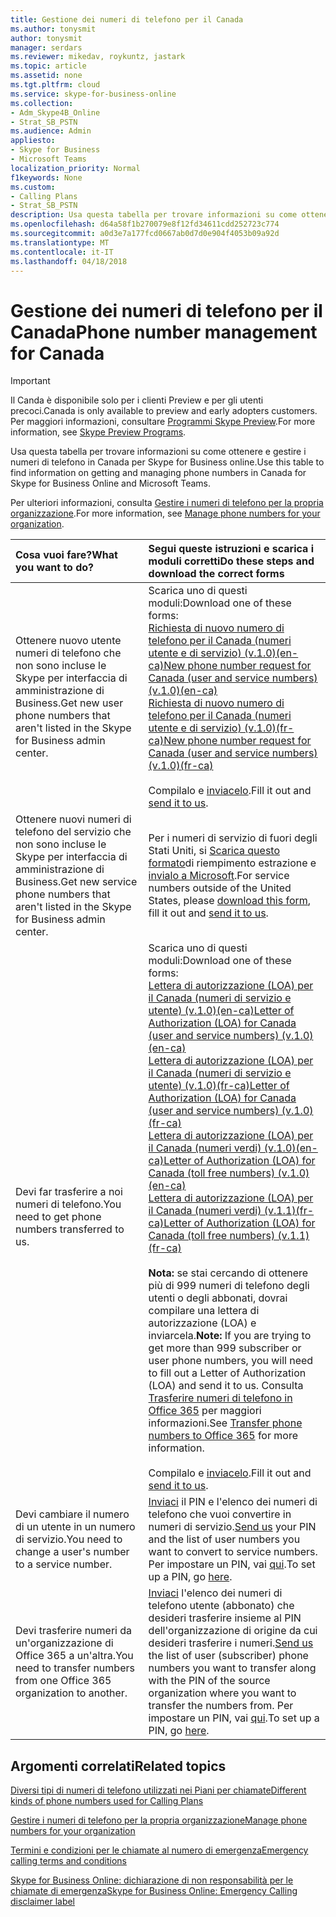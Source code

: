 ```yaml
---
title: Gestione dei numeri di telefono per il Canada
ms.author: tonysmit
author: tonysmit
manager: serdars
ms.reviewer: mikedav, roykuntz, jastark
ms.topic: article
ms.assetid: none
ms.tgt.pltfrm: cloud
ms.service: skype-for-business-online
ms.collection:
- Adm_Skype4B_Online
- Strat_SB_PSTN
ms.audience: Admin
appliesto:
- Skype for Business
- Microsoft Teams
localization_priority: Normal
f1keywords: None
ms.custom:
- Calling Plans
- Strat_SB_PSTN
description: Usa questa tabella per trovare informazioni su come ottenere e gestire i numeri di telefono in Canada per Skype for Business online.
ms.openlocfilehash: d64a58f1b270079e8f12fd34611cdd252723c774
ms.sourcegitcommit: a0d3e7a177fcd0667ab0d7d0e904f4053b09a92d
ms.translationtype: MT
ms.contentlocale: it-IT
ms.lasthandoff: 04/18/2018
---
```

# <a name="phone-number-management-for-canada"></a><span data-ttu-id="5cc5e-103">Gestione dei numeri di telefono per il Canada</span><span class="sxs-lookup"><span data-stu-id="5cc5e-103">Phone number management for Canada</span></span>
> [!IMPORTANT]
> <span data-ttu-id="5cc5e-104">Il Canda è disponibile solo per i clienti Preview e per gli utenti precoci.</span><span class="sxs-lookup"><span data-stu-id="5cc5e-104">Canada is only available to preview and early adopters customers.</span></span> <span data-ttu-id="5cc5e-105">Per maggiori informazioni, consultare [Programmi Skype Preview](https://www.skypepreview.com).</span><span class="sxs-lookup"><span data-stu-id="5cc5e-105">For more information, see [Skype Preview Programs](https://www.skypepreview.com).</span></span> 

<span data-ttu-id="5cc5e-106">Usa questa tabella per trovare informazioni su come ottenere e gestire i numeri di telefono in Canada per Skype for Business online.</span><span class="sxs-lookup"><span data-stu-id="5cc5e-106">Use this table to find information on getting and managing phone numbers in Canada for Skype for Business Online and Microsoft Teams.</span></span> 

<span data-ttu-id="5cc5e-107">Per ulteriori informazioni, consulta [Gestire i numeri di telefono per la propria organizzazione](manage-phone-numbers-for-your-organization.md).</span><span class="sxs-lookup"><span data-stu-id="5cc5e-107">For more information, see [Manage phone numbers for your organization](manage-phone-numbers-for-your-organization.md).</span></span>
  
|<span data-ttu-id="5cc5e-108">**Cosa vuoi fare?**</span><span class="sxs-lookup"><span data-stu-id="5cc5e-108">**What you want to do?**</span></span>|<span data-ttu-id="5cc5e-109">**Segui queste istruzioni e scarica i moduli corretti**</span><span class="sxs-lookup"><span data-stu-id="5cc5e-109">**Do these steps and download the correct forms**</span></span>|
|:-----|:-----|
|<span data-ttu-id="5cc5e-110">Ottenere nuovo utente numeri di telefono che non sono incluse le Skype per interfaccia di amministrazione di Business.</span><span class="sxs-lookup"><span data-stu-id="5cc5e-110">Get new user phone numbers that aren't listed in the Skype for Business admin center.</span></span>  <br/> | <span data-ttu-id="5cc5e-111">Scarica uno di questi moduli:</span><span class="sxs-lookup"><span data-stu-id="5cc5e-111">Download one of these forms:</span></span> <br/> <span data-ttu-id="5cc5e-112">[Richiesta di nuovo numero di telefono per il Canada (numeri utente e di servizio) (v.1.0)(en-ca)](../../downloads/new-number-request-forms/new-phone-number-request-for-canada-(user-and-service-numbers)-(v.1.0)-(en-ca).pdf)</span><span class="sxs-lookup"><span data-stu-id="5cc5e-112">[New phone number request for Canada (user and service numbers) (v.1.0)(en-ca)](../../downloads/new-number-request-forms/new-phone-number-request-for-canada-(user-and-service-numbers)-(v.1.0)-(en-ca).pdf)</span></span> <br/><span data-ttu-id="5cc5e-113">[Richiesta di nuovo numero di telefono per il Canada (numeri utente e di servizio) (v.1.0)(fr-ca)](../../downloads/new-number-request-forms/new-phone-number-request-for-canada-(user-and-service-numbers)-(v.1.0)-(fr-ca).pdf)</span><span class="sxs-lookup"><span data-stu-id="5cc5e-113">[New phone number request for Canada (user and service numbers) (v.1.0)(fr-ca)](../../downloads/new-number-request-forms/new-phone-number-request-for-canada-(user-and-service-numbers)-(v.1.0)-(fr-ca).pdf)</span></span>  <br/> <br><span data-ttu-id="5cc5e-114">Compilalo e [inviacelo](mailto:ptn@microsoft.com).</span><span class="sxs-lookup"><span data-stu-id="5cc5e-114">Fill it out and [send it to us](mailto:ptn@microsoft.com).</span></span>  <br/>||<span data-ttu-id="5cc5e-115">Ottenere numeri di telefono nuovo servizio</span><span class="sxs-lookup"><span data-stu-id="5cc5e-115">Get new service phone numbers</span></span>|<span data-ttu-id="5cc5e-116">Per i numeri di servizio di fuori degli Stati Uniti, si [Scarica questo formato](new-phone-number-request-for-numbers-outside-the-u.s.-(service-numbers)-(v.1)-(en-us).pdf)di riempimento estrazione e [invialo a Microsoft](mailto:ptneu@microsoft.com).</span><span class="sxs-lookup"><span data-stu-id="5cc5e-116">For service numbers outside of the United States, please [download this form](new-phone-number-request-for-numbers-outside-the-u.s.-(service-numbers)-(v.1)-(en-us).pdf), fill it out and [send it to us](mailto:ptneu@microsoft.com).</span></span>
|<span data-ttu-id="5cc5e-117">Ottenere nuovi numeri di telefono del servizio che non sono incluse le Skype per interfaccia di amministrazione di Business.</span><span class="sxs-lookup"><span data-stu-id="5cc5e-117">Get new service phone numbers that aren't listed in the Skype for Business admin center.</span></span> <br/> |<span data-ttu-id="5cc5e-118">Per i numeri di servizio di fuori degli Stati Uniti, si [Scarica questo formato](../../downloads/new-number-request-forms/new-phone-number-request-for-numbers-outside-the-u.s.-(service-numbers)-(v.1.0)-(en-us).pdf)di riempimento estrazione e [invialo a Microsoft](mailto:ptneu@microsoft.com).</span><span class="sxs-lookup"><span data-stu-id="5cc5e-118">For service numbers outside of the United States, please [download this form](../../downloads/new-number-request-forms/new-phone-number-request-for-numbers-outside-the-u.s.-(service-numbers)-(v.1.0)-(en-us).pdf), fill it out and [send it to us](mailto:ptneu@microsoft.com).</span></span>
|<span data-ttu-id="5cc5e-119">Devi far trasferire a noi numeri di telefono.</span><span class="sxs-lookup"><span data-stu-id="5cc5e-119">You need to get phone numbers transferred to us.</span></span>  <br/> |<span data-ttu-id="5cc5e-120">Scarica uno di questi moduli:</span><span class="sxs-lookup"><span data-stu-id="5cc5e-120">Download one of these forms:</span></span> <br/> <span data-ttu-id="5cc5e-121">[Lettera di autorizzazione (LOA) per il Canada (numeri di servizio e utente) (v.1.0)(en-ca)](../../downloads/LOA-forms/letter-of-authorization-(loa)-for-canada-(user-and-service-numbers)-(v.1.0)-(en-ca).pdf)</span><span class="sxs-lookup"><span data-stu-id="5cc5e-121">[Letter of Authorization (LOA) for Canada (user and service numbers) (v.1.0) (en-ca)](../../downloads/LOA-forms/letter-of-authorization-(loa)-for-canada-(user-and-service-numbers)-(v.1.0)-(en-ca).pdf)</span></span> <br/> <span data-ttu-id="5cc5e-122">[Lettera di autorizzazione (LOA) per il Canada (numeri di servizio e utente) (v.1.0)(fr-ca)](../../downloads/LOA-forms/letter-of-authorization-(loa)-for-canada-(user-and-service-numbers)-(v.1.0)-(fr-ca).pdf)</span><span class="sxs-lookup"><span data-stu-id="5cc5e-122">[Letter of Authorization (LOA) for Canada (user and service numbers) (v.1.0) (fr-ca)](../../downloads/LOA-forms/letter-of-authorization-(loa)-for-canada-(user-and-service-numbers)-(v.1.0)-(fr-ca).pdf)</span></span> <br/> <span data-ttu-id="5cc5e-123">[Lettera di autorizzazione (LOA) per il Canada (numeri verdi) (v.1.0)(en-ca)](../../downloads/LOA-forms/letter-of-authorization-(loa)-for-canada-(toll-free-numbers)-(v.1.0)-(en-ca).pdf)</span><span class="sxs-lookup"><span data-stu-id="5cc5e-123">[Letter of Authorization (LOA) for Canada (toll free numbers) (v.1.0) (en-ca)](../../downloads/LOA-forms/letter-of-authorization-(loa)-for-canada-(toll-free-numbers)-(v.1.0)-(en-ca).pdf)</span></span> <br/><span data-ttu-id="5cc5e-124">[Lettera di autorizzazione (LOA) per il Canada (numeri verdi) (v.1.1)(fr-ca)](../../downloads/LOA-forms/Letter-of-authorization-(loa)-for-canada-(toll-free-numbers)-(v.1.1)-(fr-ca).pdf)</span><span class="sxs-lookup"><span data-stu-id="5cc5e-124">[Letter of Authorization (LOA) for Canada (toll free numbers) (v.1.1) (fr-ca)](../../downloads/LOA-forms/Letter-of-authorization-(loa)-for-canada-(toll-free-numbers)-(v.1.1)-(fr-ca).pdf)</span></span><br/> <br><span data-ttu-id="5cc5e-125">**Nota:** se stai cercando di ottenere più di 999 numeri di telefono degli utenti o degli abbonati, dovrai compilare una lettera di autorizzazione (LOA) e inviarcela.</span><span class="sxs-lookup"><span data-stu-id="5cc5e-125">**Note:** If you are trying to get more than 999 subscriber or user phone numbers, you will need to fill out a Letter of Authorization (LOA) and send it to us.</span></span> <span data-ttu-id="5cc5e-126">Consulta [Trasferire numeri di telefono in Office 365](../../what-are-calling-plans-in-office-365/transfer-phone-numbers-to-office-365.md) per maggiori informazioni.</span><span class="sxs-lookup"><span data-stu-id="5cc5e-126">See [Transfer phone numbers to Office 365](../../what-are-calling-plans-in-office-365/transfer-phone-numbers-to-office-365.md) for more information.</span></span> <br/> <br><span data-ttu-id="5cc5e-127">Compilalo e [inviacelo](mailto:ptn@microsoft.com).</span><span class="sxs-lookup"><span data-stu-id="5cc5e-127">Fill it out and [send it to us](mailto:ptn@microsoft.com).</span></span>  <br/>|
<span data-ttu-id="5cc5e-128">Devi cambiare il numero di un utente in un numero di servizio.</span><span class="sxs-lookup"><span data-stu-id="5cc5e-128">You need to change a user's number to a service number.</span></span>  <br/> |<span data-ttu-id="5cc5e-129">[Inviaci](mailto:ptn@microsoft.com) il PIN e l'elenco dei numeri di telefono che vuoi convertire in numeri di servizio.</span><span class="sxs-lookup"><span data-stu-id="5cc5e-129">[Send us](mailto:ptn@microsoft.com) your PIN and the list of user numbers you want to convert to service numbers.</span></span> <span data-ttu-id="5cc5e-130">Per impostare un PIN, vai [qui](../../what-are-calling-plans-in-office-365/set-your-pin-for-transferring-numbers-to-a-new-service-provider.md).</span><span class="sxs-lookup"><span data-stu-id="5cc5e-130">To set up a PIN, go [here](../../what-are-calling-plans-in-office-365/set-your-pin-for-transferring-numbers-to-a-new-service-provider.md).</span></span>  <br/> |
|<span data-ttu-id="5cc5e-131">Devi trasferire numeri da un'organizzazione di Office 365 a un'altra.</span><span class="sxs-lookup"><span data-stu-id="5cc5e-131">You need to transfer numbers from one Office 365 organization to another.</span></span>  <br/> |<span data-ttu-id="5cc5e-132">[Inviaci](mailto:ptn@microsoft.com) l'elenco dei numeri di telefono utente (abbonato) che desideri trasferire insieme al PIN dell'organizzazione di origine da cui desideri trasferire i numeri.</span><span class="sxs-lookup"><span data-stu-id="5cc5e-132">[Send us](mailto:ptn@microsoft.com) the list of user (subscriber) phone numbers you want to transfer along with the PIN of the source organization where you want to transfer the numbers from.</span></span> <span data-ttu-id="5cc5e-133">Per impostare un PIN, vai [qui](../../what-are-calling-plans-in-office-365/set-your-pin-for-transferring-numbers-to-a-new-service-provider.md).</span><span class="sxs-lookup"><span data-stu-id="5cc5e-133">To set up a PIN, go [here](../../what-are-calling-plans-in-office-365/set-your-pin-for-transferring-numbers-to-a-new-service-provider.md).</span></span>  <br/> |
   
## <a name="related-topics"></a><span data-ttu-id="5cc5e-134">Argomenti correlati</span><span class="sxs-lookup"><span data-stu-id="5cc5e-134">Related topics</span></span>
[<span data-ttu-id="5cc5e-135">Diversi tipi di numeri di telefono utilizzati nei Piani per chiamate</span><span class="sxs-lookup"><span data-stu-id="5cc5e-135">Different kinds of phone numbers used for Calling Plans</span></span>](../different-kinds-of-phone-numbers-used-for-calling-plans.md)

[<span data-ttu-id="5cc5e-136">Gestire i numeri di telefono per la propria organizzazione</span><span class="sxs-lookup"><span data-stu-id="5cc5e-136">Manage phone numbers for your organization</span></span>](manage-phone-numbers-for-your-organization.md)

[<span data-ttu-id="5cc5e-137">Termini e condizioni per le chiamate al numero di emergenza</span><span class="sxs-lookup"><span data-stu-id="5cc5e-137">Emergency calling terms and conditions</span></span>](../emergency-calling-terms-and-conditions.md)

[<span data-ttu-id="5cc5e-138">Skype for Business Online: dichiarazione di non responsabilità per le chiamate di emergenza</span><span class="sxs-lookup"><span data-stu-id="5cc5e-138">Skype for Business Online: Emergency Calling disclaimer label</span></span>](https://go.microsoft.com/fwlink/?LinkID=692099)
  
  
 